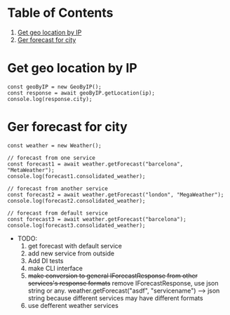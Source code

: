 
# Table of Contents

1.  [Get geo location by IP](#org328d8a3)
2.  [Ger forecast for city](#orga030c9d)


<a id="org328d8a3"></a>

# Get geo location by IP

    const geoByIP = new GeoByIP();
    const response = await geoByIP.getLocation(ip);
    console.log(response.city);


<a id="orga030c9d"></a>

# Ger forecast for city


    const weather = new Weather();

    // forecast from one service
    const forecast1 = await weather.getForecast("barcelona", "MetaWeather");
    console.log(forecast1.consolidated_weather);

    // forecast from another service
    const forecast2 = await weather.getForecast("london", "MegaWeather");
    console.log(forecast2.consolidated_weather);

    // forecast from default service
    const forecast3 = await weather.getForecast("barcelona");
    console.log(forecast3.consolidated_weather);

-   TODO:
    1.  get forecast with default service
    2.  add new service from outside
    3.  Add DI tests
    4.  make CLI interface
    5.  <del>make conversion to general IForecastResponse from other services's response formats</del>
        remove IForecastResponse, use json string or any.
        weather.getForecast("asdf", "servicename") -&#x2014;> json string
        because different services may have different formats
    6.  use defferent weather services
